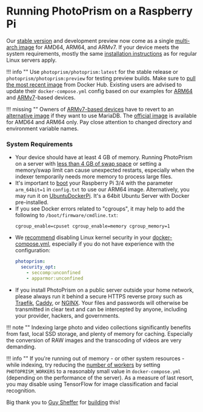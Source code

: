 # Running PhotoPrism on a Raspberry Pi

Our [stable version](../release-notes.md) and development preview now come as a single
[multi-arch image](https://hub.docker.com/r/photoprism/photoprism) for AMD64, ARM64, and ARMv7. If your device meets the system requirements, mostly the same [installation instructions](docker-compose.md)
as for regular Linux servers apply.

!!! info ""
    Use `photoprism/photoprism:latest` for the stable release or `photoprism/photoprism:preview` for testing 
    preview builds. Make sure to [pull the most recent image](updates.md) from Docker Hub. Existing users are advised to 
    update their `docker-compose.yml` config based on our examples for [ARM64](https://dl.photoprism.org/docker/arm64/docker-compose.yml)
    and [ARMv7](https://dl.photoprism.org/docker/armv7/docker-compose.yml)-based devices.

!!! missing ""
    Owners of [ARMv7-based devices](https://dl.photoprism.org/docker/armv7/docker-compose.yml) have to revert to 
    an [alternative image](https://hub.docker.com/r/linuxserver/mariadb) if they want to use MariaDB. 
    The [official image](https://hub.docker.com/_/mariadb) is available for AMD64 and ARM64 only. 
    Pay close attention to changed directory and environment variable names.

### System Requirements ###

- Your device should have at least 4 GB of memory. Running PhotoPrism on a server with [less than 4 GB of swap space](troubleshooting.md#adding-swap)
  or setting a memory/swap limit can cause unexpected restarts, especially when the indexer temporarily needs more
  memory to process large files.
- It's important to [boot](https://www.raspberrypi.org/documentation/installation/installing-images/README.md) your 
  Raspberry Pi 3/4 with the parameter `arm_64bit=1` in `config.txt` to use our ARM64 image.
  Alternatively, you may run it on [UbuntuDockerPi](https://github.com/guysoft/UbuntuDockerPi).
  It's a 64bit Ubuntu Server with Docker pre-installed.
- If you see Docker errors related to "cgroups", it may help to add the following to `/boot/firmware/cmdline.txt`:
  ```
  cgroup_enable=cpuset cgroup_enable=memory cgroup_memory=1
  ```
- We [recommend](troubleshooting.md#linux-kernel-security) disabling Linux kernel security in your 
  [docker-compose.yml](https://dl.photoprism.org/docker/arm64/docker-compose.yml), especially if you do 
  not have experience with the configuration:
  ```yaml
  photoprism:
    security_opt:
      - seccomp:unconfined
      - apparmor:unconfined
  ```
- If you install PhotoPrism on a public server outside your home network, please always run it behind a secure
  HTTPS reverse proxy such as [Traefik](proxies/traefik.md), [Caddy](proxies/caddy-2.md), or [NGINX](proxies/nginx.md).
  Your files and passwords will otherwise be transmitted in clear text and can be intercepted by anyone, 
  including your provider, hackers, and governments.

!!! note ""
    Indexing large photo and video collections significantly benefits from fast, local SSD storage,
    and plenty of memory for caching. Especially the conversion of RAW images and the transcoding of
    videos are very demanding.

!!! info ""
    If you're running out of memory - or other system resources - while indexing, try reducing the
    [number of workers](https://docs.photoprism.org/getting-started/config-options/) by setting
    `PHOTOPRISM_WORKERS` to a reasonably small value in `docker-compose.yml` (depending on the performance of the server).
    As a measure of last resort, you may disable using TensorFlow for image classification and facial recognition.

Big thank you to [Guy Sheffer](https://github.com/guysoft) for
[building](https://github.com/photoprism/photoprism/issues/109) this!
